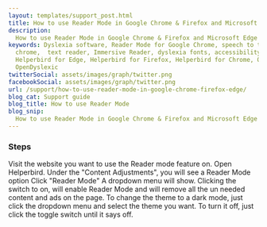 ```yaml
---
layout: templates/support_post.html
title: How to use Reader Mode in Google Chrome & Firefox and Microsoft Edge | Helperbird
description:
  How to use Reader Mode in Google Chrome & Firefox and Microsoft Edge using Helperbird for free.
keywords: Dyslexia software, Reader Mode for Google Chrome, speech to text for chrome, Text to speech for
  chrome,  text reader, Immersive Reader, dyslexia fonts, accessibility software, dyslexia software,
  Helperbird for Edge, Helperbird for Firefox, Helperbird for Chrome, Opendyslexic for Chrome,
  OpenDyslexic
twitterSocial: assets/images/graph/twitter.png
facebookSocial: assets/images/graph/twitter.png
url: /support/how-to-use-reader-mode-in-google-chrome-firefox-edge/
blog_cat: Support guide
blog_title: How to use Reader Mode
blog_snip:
  How to use Reader Mode in Google Chrome & Firefox and Microsoft Edge using Helperbird for free.
---
```


### Steps

Visit the website you want to use the Reader mode feature on. Open Helperbird. Under the "Content
Adjustments", you will see a Reader Mode option Click "Reader Mode" A dropdown menu will show.
Clicking the switch to on, will enable Reader Mode and will remove all the un needed content and ads
on the page. To change the theme to a dark mode, just click the dropdown menu and select the theme
you want. To turn it off, just click the toggle switch until it says off.

